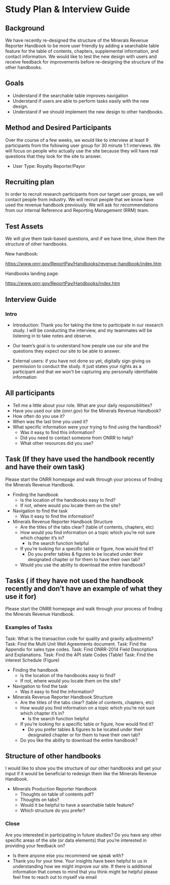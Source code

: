 # Study Plan & Interview Guide 
## Background 

We have recently re-designed the structure of the Minerals Revenue Reporter Handbook to be more user friendly by adding a searchable table feature for the table of contents, chapters, supplemental information, and contact information. We would like to test the new design with users and receive feedback for improvements before re-designing the structure of the other handbooks.

## Goals 

* Understand if the searchable table improves navigation  
* Understand if users are able to perform tasks easily with the new design.  
* Understand if we should implement the new design to other handbooks.  

## Method and Desired Participants 

Over the course of a few weeks, we would like to interview at least 9 participants from  the following user group for 30 minute 1:1 interviews. We will focus on people who actually use the site because they will have real questions that they look for the site to answer. 
* User Type: Royalty Reporter/Payor 

## Recruiting plan 
In order to recruit research participants from our target user groups, we will contact people from industry. We will recruit people that we know have used the revenue handbook previously.  We will ask for recommendations from our internal Reference and Reporting Management (RRM) team.   

## Test Assets 
We will give them task-based questions, and if we have time, show them the structure of other handbooks.  

New handbook: 

https://www.onrr.gov/ReportPay/Handbooks/revenue-handbook/index.htm 

Handbooks landing page: 

https://www.onrr.gov/ReportPay/Handbooks/index.htm 

## Interview Guide
### Intro 

* Introduction: Thank you for taking the time to participate in our research study. I will be conducting the interview, and my teammates will be listening in to take notes and observe. 

* Our team’s goal is to understand how people use our site and the questions they expect our site to be able to answer.  

* External users: if you have not done so yet, digitally sign giving us permission to conduct the study. It just states your rights as a participant and that we won't be capturing any personally identifiable information 

## All participants 
* Tell me a little about your role. What are your daily responsibilities?  
* Have you used our site (onrr.gov) for the Minerals Revenue Handbook? 
* How often do you use it? 
* When was the last time you used it? 
* What specific information were your trying to find using the handbook? 
    * Was it easy to find this information? 
    * Did you need to contact someone from ONRR to help? 
    * What other resources did you use?  

## Task (If they have used the handbook recently and have their own task) 
Please start the ONRR homepage and walk through your process of finding the Minerals Revenue Handbook. 
* Finding the handbook  
    * Is the location of the handbooks easy to find? 
    * If not, where would you locate them on the site? 
* Navigation to find the task 
    * Was it easy to find the information? 
* Minerals Revenue Reporter Handbook Structure 
    * Are the titles of the tabs clear? (table of contents, chapters, etc) 
    * How would you find information on a topic which you’re not sure which chapter it’s in? 
        * Is the search function helpful  
    * If you’re looking for a specific table or figure, how would find it? 
        * Do you prefer tables & figures to be located under their designated chapter or for them to have their own tab? 
    * Would you use the ability to download the entire handbook? 

## Tasks ( if they have not used the handbook recently and don’t have an example of what they use it for) 
Please start the ONRR homepage and walk through your process of finding the Minerals Revenue Handbook. 

### Examples of Tasks 
Task: What is the transaction code for quality and gravity adjustments? 
Task: Find the Multi Unit Well Agreements document. 
Task: Find the Appendix for sales type codes. 
Task: Find ONRR-2014 Field Descriptions and Explanations. 
Task: Find the API state Codes (Table) 
Task: Find the interest Schedule (Figure) 
* Finding the handbook  
    * Is the location of the handbooks easy to find? 
    * If not, where would you locate them on the site? 
* Navigation to find the task 
    * Was it easy to find the information? 
* Minerals Revenue Reporter Handbook Structure 
    * Are the titles of the tabs clear? (table of contents, chapters, etc) 
    * How would you find information on a topic which you’re not sure which chapter it’s in? 
        * Is the search function helpful  
    * If you’re looking for a specific table or figure, how would find it? 
        * Do you prefer tables & figures to be located under their designated chapter or for them to have their own tab? 
    * Do you like the ability to download the entire handbook? 
    
## Structure of other handbooks 
I would like to show you the structure of our other handbooks and get your input if it would be beneficial to redesign them like the Minerals Revenue Handbook. 
* Minerals Production Reporter Handbook 
    * Thoughts on table of contents pdf? 
    * Thoughts on tabs? 
    * Would it be helpful to have a searchable table feature? 
    * Which structure do you prefer? 
 
### Close 
Are you interested in participating in future studies? Do you have any other specific areas of the site (or data elements) that you’re interested in providing your feedback on? 
* Is there anyone else you recommend we speak with? 
* Thank you for your time. Your insights have been helpful to us in understanding how we might improve our site. If there is additional information that comes to mind that you think might be helpful please feel free to reach out to myself via email 
